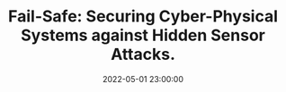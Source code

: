 ---
layout: research
title:  "Fail-Safe: Securing Cyber-Physical Systems against Hidden Sensor Attacks."
rinfo: <a href="https://www.linkedin.com/in/mengyu-liu-6177b4b5/">Mengyu Liu</a>, <a href="https://linzhang.org/">Lin Zhang</a>, <a href="https://sites.google.com/seas.upenn.edu/pelu/">Pengyuan Lu</a>, <u>Kaustubh Sridhar</u>, <a href="https://sites.google.com/site/fanxink/">Fanxin Kong</a>, <a href="https://www.cis.upenn.edu/~sokolsky/">Oleg Sokolsky</a>, <a href="https://www.cis.upenn.edu/~lee/home/index.shtml">Insup Lee</a>. IEEE Real-Time Systems Symposium (RTSS) 2022.
pdf: https://drive.google.com/file/d/1blhtSS1x5heszfaLCN0udggs9_A508bB/view?usp=sharing
date:   2022-05-01 23:00:00
types: []
tags: [all, CPS attack recovery]
category: code
comments: true
externalimg: assets/hidden.png
---